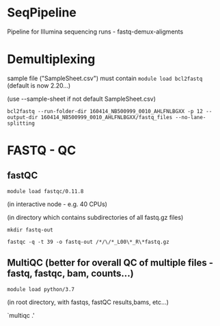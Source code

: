# SeqPipeline
Pipeline for Illumina sequencing runs - fastq-demux-aligments

# Demultiplexing
sample file ("SampleSheet.csv") must contain 
`module load bcl2fastq`  (default is now 2.20...)

(use --sample-sheet if not default SampleSheet.csv)

`bcl2fastq --run-folder-dir 160414_NB500999_0010_AHLFNLBGXX -p 12 --output-dir 160414_NB500999_0010_AHLFNLBGXX/fastq_files --no-lane-splitting`




# FASTQ - QC
## fastQC
`module load fastqc/0.11.8`

(in interactive node - e.g. 40 CPUs)

(in directory which contains subdirectories of all fastq.gz files)

`mkdir fastq-out`

`fastqc -q -t 39 -o fastq-out /*/\/*_L00\*_R\*fastq.gz`

## MultiQC  (better for overall QC of multiple files - fastq, fastqc, bam, counts...)
`module load python/3.7`

(in root directory, with fastqs, fastQC results,bams, etc...)

`multiqc .'
